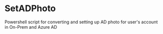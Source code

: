 # SetADPhoto
Powershell script for converting and setting up AD photo for user's account in On-Prem and Azure AD
